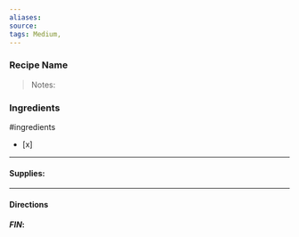 ```yaml
---
aliases: 
source: 
tags: Medium,
---
```

### Recipe Name 

 >Notes: 

### Ingredients
#ingredients 
- [x] 

---
#### Supplies:


---
#### Directions


#### *FIN*: